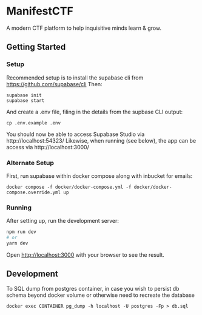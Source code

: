 # ManifestCTF

A modern CTF platform to help inquisitive minds learn & grow.

## Getting Started

### Setup

Recommended setup is to install the supabase cli from https://github.com/supabase/cli
Then:
```
supabase init
supabase start
```
And create a .env file, filing in the details from the supbase CLI output:
```
cp .env.example .env
```

You should now be able to access Supabase Studio via http://localhost:54323/
Likewise, when running (see below), the app can be access via http://localhost:3000/

### Alternate Setup

First, run supabase within docker compose along with inbucket for emails:
```
docker compose -f docker/docker-compose.yml -f docker/docker-compose.override.yml up
```

### Running

After setting up, run the development server:

```bash
npm run dev
# or
yarn dev
```

Open [http://localhost:3000](http://localhost:3000) with your browser to see the result.

## Development

To SQL dump from postgres container, in case you wish to persist db schema beyond docker volume
or otherwise need to recreate the database
```
docker exec CONTAINER pg_dump -h localhost -U postgres -Fp > db.sql
```
